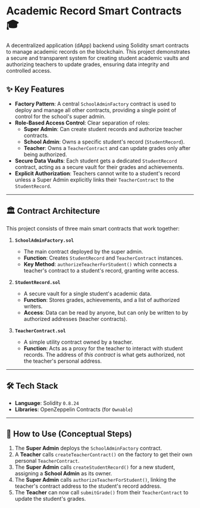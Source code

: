 # Academic Record Smart Contracts 🎓

A decentralized application (dApp) backend using Solidity smart contracts to manage academic records on the blockchain. This project demonstrates a secure and transparent system for creating student academic vaults and authorizing teachers to update grades, ensuring data integrity and controlled access.

## ✨ Key Features

-   **Factory Pattern**: A central `SchoolAdminFactory` contract is used to deploy and manage all other contracts, providing a single point of control for the school's super admin.
-   **Role-Based Access Control**: Clear separation of roles:
    -   **Super Admin**: Can create student records and authorize teacher contracts.
    -   **School Admin**: Owns a specific student's record (`StudentRecord`).
    -   **Teacher**: Owns a `TeacherContract` and can update grades only after being authorized.
-   **Secure Data Vaults**: Each student gets a dedicated `StudentRecord` contract, acting as a secure vault for their grades and achievements.
-   **Explicit Authorization**: Teachers cannot write to a student's record unless a Super Admin explicitly links their `TeacherContract` to the `StudentRecord`.

---

## 🏛️ Contract Architecture

This project consists of three main smart contracts that work together:

1.  **`SchoolAdminFactory.sol`**
    -   The main contract deployed by the super admin.
    -   **Function**: Creates `StudentRecord` and `TeacherContract` instances.
    -   **Key Method**: `authorizeTeacherForStudent()` which connects a teacher's contract to a student's record, granting write access.

2.  **`StudentRecord.sol`**
    -   A secure vault for a single student's academic data.
    -   **Function**: Stores grades, achievements, and a list of authorized writers.
    -   **Access**: Data can be read by anyone, but can only be written to by authorized addresses (teacher contracts).

3.  **`TeacherContract.sol`**
    -   A simple utility contract owned by a teacher.
    -   **Function**: Acts as a proxy for the teacher to interact with student records. The address of *this contract* is what gets authorized, not the teacher's personal address.

---

## 🛠️ Tech Stack

-   **Language**: Solidity `0.8.24`
-   **Libraries**: OpenZeppelin Contracts (for `Ownable`)

---

## 🚀 How to Use (Conceptual Steps)

1.  The **Super Admin** deploys the `SchoolAdminFactory` contract.
2.  A **Teacher** calls `createTeacherContract()` on the factory to get their own personal `TeacherContract`.
3.  The **Super Admin** calls `createStudentRecord()` for a new student, assigning a **School Admin** as its owner.
4.  The **Super Admin** calls `authorizeTeacherForStudent()`, linking the teacher's contract address to the student's record address.
5.  The **Teacher** can now call `submitGrade()` from their `TeacherContract` to update the student's grades.
